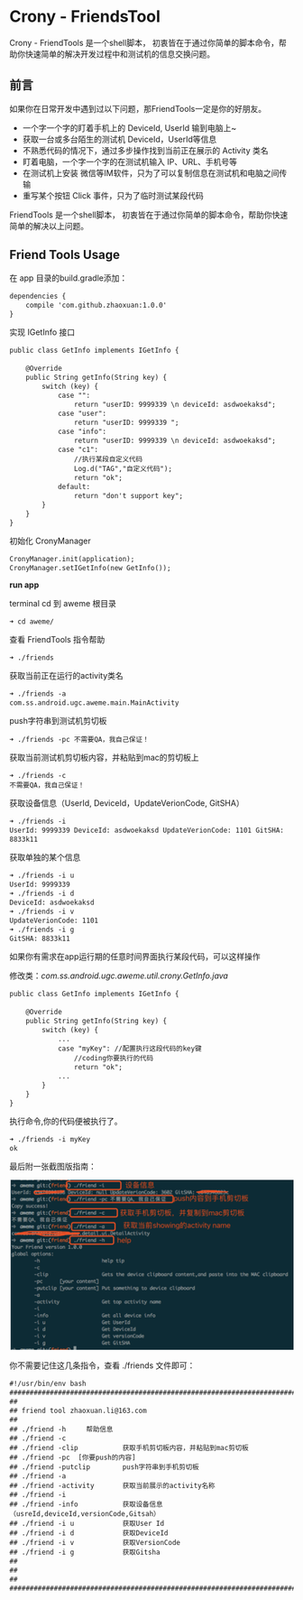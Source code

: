# Crony - FriendsTool

Crony - FriendTools 是一个shell脚本， 初衷皆在于通过你简单的脚本命令，帮助你快速简单的解决开发过程中和测试机的信息交换问题。
## 前言

如果你在日常开发中遇到过以下问题，那FriendTools一定是你的好朋友。

- 一个字一个字的盯着手机上的 DeviceId, UserId 输到电脑上~
- 获取一台或多台陌生的测试机 DeviceId，UserId等信息
- 不熟悉代码的情况下，通过多步操作找到当前正在展示的 Activity 类名
- 盯着电脑，一个字一个字的在测试机输入 IP、URL、手机号等
- 在测试机上安装 微信等IM软件，只为了可以复制信息在测试机和电脑之间传输
- 重写某个按钮 Click 事件，只为了临时测试某段代码

FriendTools 是一个shell脚本， 初衷皆在于通过你简单的脚本命令，帮助你快速简单的解决以上问题。

## Friend Tools Usage

在 app 目录的build.gradle添加：

	dependencies {
	    compile 'com.github.zhaoxuan:1.0.0'
	}

实现 IGetInfo 接口

```
public class GetInfo implements IGetInfo {

    @Override
    public String getInfo(String key) {
        switch (key) {
            case "":
                return "userID: 9999339 \n deviceId: asdwoekaksd";
            case "user":
                return "userID: 9999339 ";
            case "info":
                return "userID: 9999339 \n deviceId: asdwoekaksd";
            case "c1":
                //执行某段自定义代码
                Log.d("TAG","自定义代码");
                return "ok";
            default:
                return "don't support key";
        }
    }
}

```

初始化 CronyManager

```
CronyManager.init(application);
CronyManager.setIGetInfo(new GetInfo());
```

**run app**

terminal cd 到 aweme 根目录

	➜ cd aweme/

查看 FriendTools 指令帮助

	➜ ./friends

获取当前正在运行的activity类名

	➜ ./friends -a
	com.ss.android.ugc.aweme.main.MainActivity

push字符串到测试机剪切板

	➜ ./friends -pc 不需要QA，我自己保证！

获取当前测试机剪切板内容，并粘贴到mac的剪切板上

	➜ ./friends -c
	不需要QA，我自己保证！

获取设备信息（UserId, DeviceId，UpdateVerionCode, GitSHA）

	➜ ./friends -i
	UserId: 9999339 DeviceId: asdwoekaksd UpdateVerionCode: 1101 GitSHA: 8833k11

获取单独的某个信息

	➜ ./friends -i u
	UserId: 9999339
	➜ ./friends -i d 
	DeviceId: asdwoekaksd
	➜ ./friends -i v
	UpdateVerionCode: 1101
	➜ ./friends -i g 
	GitSHA: 8833k11

如果你有需求在app运行期的任意时间界面执行某段代码，可以这样操作

修改类：*com.ss.android.ugc.aweme.util.crony.GetInfo.java*

	public class GetInfo implements IGetInfo {
	
	    @Override
	    public String getInfo(String key) {
	        switch (key) {
	            ...
	            case "myKey": //配置执行这段代码的key键
	                //coding你要执行的代码
	                return "ok";
	            ...
	        }
	    }
	}
	
执行命令,你的代码便被执行了。

	➜ ./friends -i myKey
	ok
	
最后附一张截图版指南：

![](./case.png)

你不需要记住这几条指令，查看 ./friends 文件即可：


```
#!/usr/bin/env bash
##############################################################################
##
## friend tool zhaoxuan.li@163.com
##  
## ./friend -h     帮助信息
## ./friend -c 
## ./friend -clip           获取手机剪切板内容，并粘贴到mac剪切板
## ./friend -pc  [你要push的内容]   
## ./friend -putclip        push字符串到手机剪切板
## ./friend -a 
## ./friend -activity       获取当前展示的activity名称
## ./friend -i
## ./friend -info           获取设备信息（usreId,deviceId,versionCode,Gitsah）
## ./friend -i u            获取User Id
## ./friend -i d            获取DeviceId
## ./friend -i v            获取VersionCode
## ./friend -i g            获取Gitsha
##
##
##
##############################################################################
```
